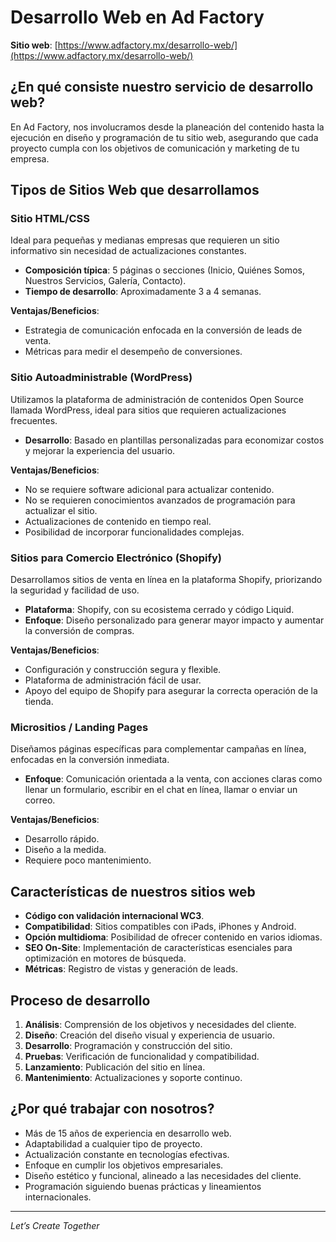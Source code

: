 # Desarrollo Web en Ad Factory

**Sitio web**: [https://www.adfactory.mx/desarrollo-web/](https://www.adfactory.mx/desarrollo-web/)

## ¿En qué consiste nuestro servicio de desarrollo web?

En Ad Factory, nos involucramos desde la planeación del contenido hasta la ejecución en diseño y programación de tu sitio web, asegurando que cada proyecto cumpla con los objetivos de comunicación y marketing de tu empresa.

## Tipos de Sitios Web que desarrollamos

### Sitio HTML/CSS

Ideal para pequeñas y medianas empresas que requieren un sitio informativo sin necesidad de actualizaciones constantes.

- **Composición típica**: 5 páginas o secciones (Inicio, Quiénes Somos, Nuestros Servicios, Galería, Contacto).
- **Tiempo de desarrollo**: Aproximadamente 3 a 4 semanas.

**Ventajas/Beneficios**:

- Estrategia de comunicación enfocada en la conversión de leads de venta.
- Métricas para medir el desempeño de conversiones.

### Sitio Autoadministrable (WordPress)

Utilizamos la plataforma de administración de contenidos Open Source llamada WordPress, ideal para sitios que requieren actualizaciones frecuentes.

- **Desarrollo**: Basado en plantillas personalizadas para economizar costos y mejorar la experiencia del usuario.

**Ventajas/Beneficios**:

- No se requiere software adicional para actualizar contenido.
- No se requieren conocimientos avanzados de programación para actualizar el sitio.
- Actualizaciones de contenido en tiempo real.
- Posibilidad de incorporar funcionalidades complejas.

### Sitios para Comercio Electrónico (Shopify)

Desarrollamos sitios de venta en línea en la plataforma Shopify, priorizando la seguridad y facilidad de uso.

- **Plataforma**: Shopify, con su ecosistema cerrado y código Liquid.
- **Enfoque**: Diseño personalizado para generar mayor impacto y aumentar la conversión de compras.

**Ventajas/Beneficios**:

- Configuración y construcción segura y flexible.
- Plataforma de administración fácil de usar.
- Apoyo del equipo de Shopify para asegurar la correcta operación de la tienda.

### Micrositios / Landing Pages

Diseñamos páginas específicas para complementar campañas en línea, enfocadas en la conversión inmediata.

- **Enfoque**: Comunicación orientada a la venta, con acciones claras como llenar un formulario, escribir en el chat en línea, llamar o enviar un correo.

**Ventajas/Beneficios**:

- Desarrollo rápido.
- Diseño a la medida.
- Requiere poco mantenimiento.

## Características de nuestros sitios web

- **Código con validación internacional WC3**.
- **Compatibilidad**: Sitios compatibles con iPads, iPhones y Android.
- **Opción multidioma**: Posibilidad de ofrecer contenido en varios idiomas.
- **SEO On-Site**: Implementación de características esenciales para optimización en motores de búsqueda.
- **Métricas**: Registro de vistas y generación de leads.

## Proceso de desarrollo

1. **Análisis**: Comprensión de los objetivos y necesidades del cliente.
2. **Diseño**: Creación del diseño visual y experiencia de usuario.
3. **Desarrollo**: Programación y construcción del sitio.
4. **Pruebas**: Verificación de funcionalidad y compatibilidad.
5. **Lanzamiento**: Publicación del sitio en línea.
6. **Mantenimiento**: Actualizaciones y soporte continuo.

## ¿Por qué trabajar con nosotros?

- Más de 15 años de experiencia en desarrollo web.
- Adaptabilidad a cualquier tipo de proyecto.
- Actualización constante en tecnologías efectivas.
- Enfoque en cumplir los objetivos empresariales.
- Diseño estético y funcional, alineado a las necesidades del cliente.
- Programación siguiendo buenas prácticas y lineamientos internacionales.

---

*Let’s Create Together*
